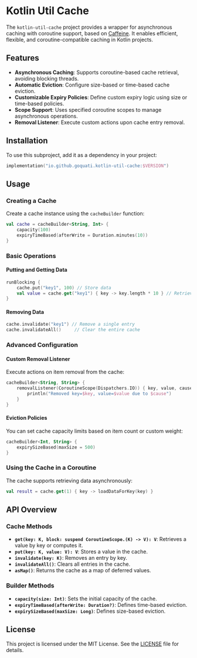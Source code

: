 # Kotlin Util Cache

The `kotlin-util-cache` project provides a wrapper for asynchronous caching with coroutine support, based on [Caffeine](https://github.com/ben-manes/caffeine). It enables efficient, flexible, and coroutine-compatible caching in Kotlin projects.

## Features

- **Asynchronous Caching**: Supports coroutine-based cache retrieval, avoiding blocking threads.
- **Automatic Eviction**: Configure size-based or time-based cache eviction.
- **Customizable Expiry Policies**: Define custom expiry logic using size or time-based policies.
- **Scope Support**: Uses specified coroutine scopes to manage asynchronous operations.
- **Removal Listener**: Execute custom actions upon cache entry removal.

## Installation

To use this subproject, add it as a dependency in your project:

```kotlin
implementation("io.github.goquati.kotlin-util-cache:$VERSION")
```

## Usage

### Creating a Cache

Create a cache instance using the `cacheBuilder` function:

```kotlin
val cache = cacheBuilder<String, Int> {
    capacity(100)
    expiryTimeBased(afterWrite = Duration.minutes(10))
}
```

### Basic Operations

#### Putting and Getting Data

```kotlin
runBlocking {
    cache.put("key1", 100) // Store data
    val value = cache.get("key1") { key -> key.length * 10 } // Retrieve or compute data
}
```

#### Removing Data

```kotlin
cache.invalidate("key1") // Remove a single entry
cache.invalidateAll()     // Clear the entire cache
```

### Advanced Configuration

#### Custom Removal Listener

Execute actions on item removal from the cache:

```kotlin
cacheBuilder<String, String> {
    removalListener(CoroutineScope(Dispatchers.IO)) { key, value, cause ->
        println("Removed key=$key, value=$value due to $cause")
    }
}
```

#### Eviction Policies

You can set cache capacity limits based on item count or custom weight:

```kotlin
cacheBuilder<Int, String> {
    expirySizeBased(maxSize = 500)
}
```

### Using the Cache in a Coroutine

The cache supports retrieving data asynchronously:

```kotlin
val result = cache.get(1) { key -> loadDataForKey(key) }
```

## API Overview

### Cache Methods

- **`get(key: K, block: suspend CoroutineScope.(K) -> V): V`**: Retrieves a value by key or computes it.
- **`put(key: K, value: V): V`**: Stores a value in the cache.
- **`invalidate(key: K)`**: Removes an entry by key.
- **`invalidateAll()`**: Clears all entries in the cache.
- **`asMap()`**: Returns the cache as a map of deferred values.

### Builder Methods

- **`capacity(size: Int)`**: Sets the initial capacity of the cache.
- **`expiryTimeBased(afterWrite: Duration?)`**: Defines time-based eviction.
- **`expirySizeBased(maxSize: Long)`**: Defines size-based eviction.

## License

This project is licensed under the MIT License. See the [LICENSE](../LICENSE) file for details.
